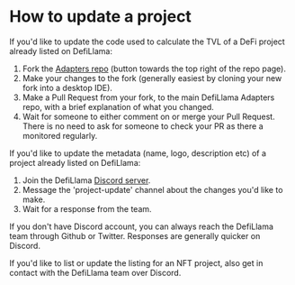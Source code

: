 # How to update a project

If you'd like to update the code used to calculate the TVL of a DeFi project already listed on DefiLlama:

1. Fork the [Adapters repo](https://github.com/DefiLlama/DefiLlama-Adapters) (button towards the top right of the repo page).
2. Make your changes to the fork (generally easiest by cloning your new fork into a desktop IDE).
3. Make a Pull Request from your fork, to the main DefiLlama Adapters repo, with a brief explanation of what you changed.
4. Wait for someone to either comment on or merge your Pull Request. There is no need to ask for someone to check your PR as there a monitored regularly.



If you'd like to update the metadata (name, logo, description etc) of a project already listed on DefiLlama:

1. Join the DefiLlama [Discord server](https://discord.gg/bQNGsqgD).&#x20;
2. Message the 'project-update' channel about the changes you'd like to make.
3. Wait for a response from the team.

If you don't have Discord account, you can always reach the DefiLlama team through Github or Twitter. Responses are generally quicker on Discord.



If you'd like to list or update the listing for an NFT project, also get in contact with the DefiLlama team over Discord.
